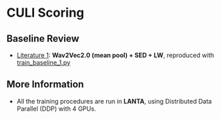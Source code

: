 # CULI Scoring

## Baseline Review
* [Literature 1](https://aclanthology.org/2024.findings-naacl.86.pdf): **Wav2Vec2.0 (mean pool) + SED + LW**, reproduced with [train_baseline_1.py](https://github.com/tanntnny/culi-scoring/blob/main/scripts/train_baseline_1.py)

## More Information
* All the training procedures are run in **LANTA**, using Distributed Data Parallel (DDP) with 4 GPUs.